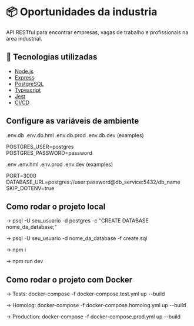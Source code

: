 # 📦 Oportunidades da industria 

API RESTful para encontrar empresas, vagas de trabalho e profissionais na área industrial.

## 🚀 Tecnologias utilizadas

- [Node.js](https://nodejs.org/)
- [Express](https://expressjs.com/)
- [PostgreSQL](https://www.postgresql.org/)
- [Typescript](https://www.typescriptlang.org/)
- [Jest](https://jestjs.io/pt-BR/)
- [CI/CD](https://github.com/features/actions)

## Configure as variáveis de ambiente

.env.db .env.db.hml .env.db.prod .env.db.dev (examples)

POSTGRES_USER=postgres  
POSTGRES_PASSWORD=password  

.env .env.hml .env.prod .env.dev (examples)

PORT=3000  
DATABASE_URL=postgres://user:password@db_service:5432/db_name  
SKIP_DOTENV=true  

## Como rodar o projeto local

-> psql -U seu_usuario -d postgres -c "CREATE DATABASE nome_da_database;"

-> psql -U seu_usuario -d nome_da_database -f create.sql

-> npm i

-> npm run dev

## Como rodar o projeto com Docker

-> Tests: docker-compose -f docker-compose.test.yml up --build

-> Homolog: docker-compose -f docker-compose.homolog.yml up --build

-> Production: docker-compose -f docker-compose.prod.yml up --build


